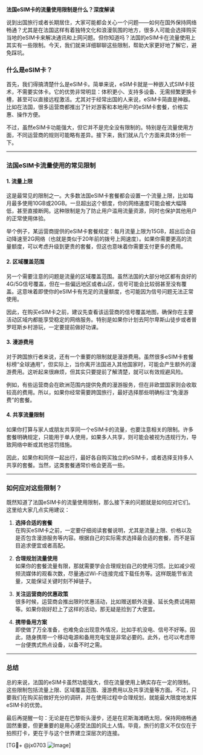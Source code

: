 **法国eSIM卡的流量使用限制是什么？深度解读**

说到出国旅行或者长期居住，大家可能都会关心一个问题——如何在国外保持网络畅通？尤其是在法国这样有着独特文化和浪漫氛围的地方，很多人可能会选择购买当地的eSIM卡来解决通讯和上网问题。但你知道吗？法国的eSIM卡在流量使用上其实有一些限制。今天，我们就来详细聊聊这些限制，帮助大家更好地了解它，避免踩坑。

### 什么是eSIM卡？

首先，我们得搞清楚什么是eSIM卡。简单来说，eSIM卡就是一种嵌入式SIM卡技术，不需要实体卡。它的优势非常明显：体积更小、支持多设备、无需频繁更换卡槽，甚至可以直接远程激活。尤其对于经常出国的人来说，eSIM卡简直是神器。比如在法国，很多运营商都推出了针对游客和本地用户的eSIM卡套餐，价格实惠、操作方便。

不过，虽然eSIM卡功能强大，但它并不是完全没有限制的。特别是在流量使用方面，不同运营商的规则可能略有差异。接下来，我们就从几个方面来具体分析一下。

---

### 法国eSIM卡流量使用的常见限制

#### 1. **流量上限**
这是最常见的限制之一。大多数法国eSIM卡套餐都会设置一个流量上限，比如每月最多使用10GB或20GB。一旦超出这个额度，你的网络速度可能会被大幅降低，甚至直接断网。这种限制是为了防止用户滥用流量资源，同时也保护其他用户的正常使用体验。

举个例子，某运营商提供的eSIM卡套餐规定：每月流量上限为15GB，超出后会自动降速至2G网络（也就是类似于20年前的拨号上网速度）。如果你需要更高的流量额度，可以考虑升级到更贵的套餐，但这也意味着你需要支付更多的费用。

#### 2. **区域覆盖范围**
另一个需要注意的问题是流量的区域覆盖范围。虽然法国的大部分地区都有良好的4G/5G信号覆盖，但在一些偏远地区或者山区，信号可能会比较弱甚至没有覆盖。这意味着即使你的eSIM卡有充足的流量额度，也可能因为信号问题无法正常使用。

因此，在购买eSIM卡之前，建议先查看该运营商的信号覆盖地图，确保你在主要活动区域内都能享受稳定的网络服务。特别是如果你计划去阿尔卑斯山徒步或者普罗旺斯乡村游玩，一定要提前做好功课。

#### 3. **漫游费用**
对于跨国旅行者来说，还有一个重要的限制就是漫游费用。虽然很多eSIM卡套餐标榜“全球通用”，但实际上，当你离开法国进入其他国家时，可能会产生额外的漫游费用。这听起来很麻烦，但其实只要提前了解清楚，就可以有效规避风险。

例如，有些运营商会在欧洲范围内提供免费的漫游服务，但在非欧盟国家则会收取较高的费用。所以，如果你经常需要跨国旅行，最好选择那些明确标注“免漫游费”的套餐。

#### 4. **共享流量限制**
如果你打算与家人或朋友共享同一个eSIM卡的流量，也要注意相关的限制。许多套餐明确规定，只能用于单人使用，如果多人共享，则可能会被视为违规行为，导致网络中断或其他惩罚措施。

因此，如果你和同伴一起出行，最好各自购买独立的eSIM卡，或者选择支持多人共享的套餐。当然，这类套餐通常价格会更高一些。

---

### 如何应对这些限制？

既然知道了法国eSIM卡的流量使用限制，那么接下来的问题就是如何应对它们。这里给大家几点实用建议：

1. **选择合适的套餐**  
   在购买eSIM卡之前，一定要仔细阅读套餐说明，尤其是流量上限、价格以及是否包含漫游服务等内容。根据自己的实际需求选择最合适的套餐，而不是盲目追求便宜或者高配。

2. **合理规划流量使用**  
   如果你的套餐流量有限，那就需要学会合理规划自己的使用习惯。比如减少视频流媒体的观看次数，尽量通过Wi-Fi连接完成下载任务等。这样既能节省流量，又能保证关键时刻不掉链子。

3. **关注运营商的优惠政策**  
   很多时候，运营商会推出限时优惠活动，比如赠送额外流量、延长免费试用期等。如果你刚好赶上了这样的活动，那无疑是捡到了大便宜。

4. **携带备用方案**  
   即使做了万全准备，也难免会出现意外情况，比如手机没电、信号不好等。因此，随身携带一个移动电源和备用充电宝是非常必要的。此外，也可以考虑带一台便携式热点设备，以备不时之需。

---

### 总结

总的来说，法国的eSIM卡虽然功能强大，但在流量使用上确实存在一定的限制。这些限制包括流量上限、区域覆盖范围、漫游费用以及共享流量等方面。不过，只要我们在购买前做好充分的调研，并在使用过程中合理规划，就能最大限度地发挥eSIM卡的优势。

最后再提醒一句：无论是在巴黎街头漫步，还是在尼斯海滩晒太阳，保持网络畅通固然重要，但更重要的是用心感受法国的风土人情。毕竟，旅行的意义不仅仅在于拍照打卡，更在于与这个世界建立深层次的连接。

[TG💪+ @jx0703 ![Image](https://github.com/user-attachments/assets/dbca1d08-cadb-493c-b0ec-ad6f7a83f270)]